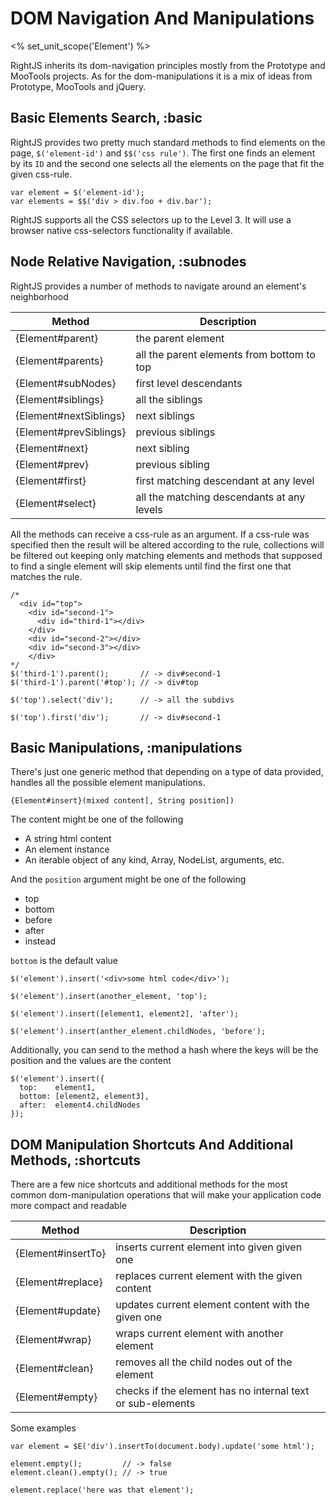 # DOM Navigation And Manipulations
<% set_unit_scope('Element') %>

RightJS inherits its dom-navigation principles mostly from the Prototype and MooTools projects.
As for the dom-manipulations it is a mix of ideas from Prototype, MooTools and jQuery.


## Basic Elements Search, :basic

RightJS provides two pretty much standard methods to find elements on the page,
`$('element-id')` and `$$('css rule')`. The first one finds an element by its
`ID` and the second one selects all the elements on the page that fit the given css-rule.

    var element = $('element-id');
    var elements = $$('div > div.foo + div.bar');

RightJS supports all the CSS selectors up to the  Level 3. It will use a browser native
css-selectors functionality if available.


## Node Relative Navigation, :subnodes

RightJS provides a number of methods to navigate around an element's neighborhood

Method                 | Description
-----------------------|-----------------------------------------------------------
{Element#parent}       | the parent element
{Element#parents}      | all the parent elements from bottom to top
{Element#subNodes}     | first level descendants
{Element#siblings}     | all the siblings
{Element#nextSiblings} | next siblings
{Element#prevSiblings} | previous siblings
{Element#next}         | next sibling
{Element#prev}         | previous sibling
{Element#first}        | first matching descendant at any level
{Element#select}       | all the matching descendants at any levels


All the methods can receive a css-rule as an argument. If a css-rule was specified
then the result will be altered according to the rule, collections will be filtered out
keeping only matching elements and methods that supposed to find a single element
will skip elements until find the first one that matches the rule.

    /*
      <div id="top">
        <div id="second-1">
          <div id="third-1"></div>
        </div>
        <div id="second-2"></div>
        <div id="second-3"></div>
        </div>
    */
    $('third-1').parent();       // -> div#second-1
    $('third-1').parent('#top'); // -> div#top
    
    $('top').select('div');      // -> all the subdivs
    
    $('top').first('div');       // -> div#second-1



## Basic Manipulations, :manipulations

There's just one generic method that depending on a type of data provided, handles all the possible
element manipulations.

`{Element#insert}(mixed content[, String position])`

The content might be one of the following

* A string html content
* An element instance
* An iterable object of any kind, Array, NodeList, arguments, etc.

And the `position` argument might be one of the following

* top
* bottom
* before
* after
* instead

`bottom` is the default value

    $('element').insert('<div>some html code</div>');

    $('element').insert(another_element, 'top');
    
    $('element').insert([element1, element2], 'after');
    
    $('element').insert(anther_element.childNodes, 'before');

Additionally, you can send to the method a hash where the keys will be the position and the values are the content

    $('element').insert({
      top:    element1,
      bottom: [element2, element3],
      after:  element4.childNodes
    });


## DOM Manipulation Shortcuts And Additional Methods, :shortcuts

There are a few nice shortcuts and additional methods for the most common dom-manipulation
operations that will make your application code more compact and readable

Method             | Description
-------------------|---------------------------------------------------------
{Element#insertTo} | inserts current element into given given one
{Element#replace}  | replaces current element with the given content
{Element#update}   | updates current element content with the given one
{Element#wrap}     | wraps current element with another element
{Element#clean}    | removes all the child nodes out of the element
{Element#empty}    | checks if the element has no internal text or sub-elements

Some examples

    var element = $E('div').insertTo(document.body).update('some html');
    
    element.empty();         // -> false
    element.clean().empty(); // -> true
    
    element.replace('here was that element');
